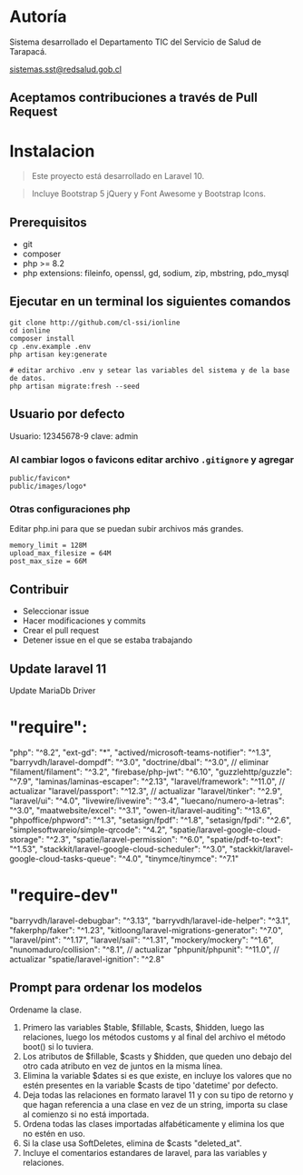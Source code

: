 # Autoría

Sistema desarrollado el Departamento TIC del Servicio de Salud de Tarapacá.

sistemas.sst@redsalud.gob.cl

## Aceptamos contribuciones a través de Pull Request

# Instalacion

> Este proyecto está desarrollado en Laravel 10.

> Incluye Bootstrap 5 jQuery y Font Awesome y Bootstrap Icons.

## Prerequisitos


-   git
-   composer
-   php >= 8.2
-   php extensions: fileinfo, openssl, gd, sodium, zip, mbstring, pdo_mysql

## Ejecutar en un terminal los siguientes comandos

```
git clone http://github.com/cl-ssi/ionline
cd ionline
composer install
cp .env.example .env
php artisan key:generate

# editar archivo .env y setear las variables del sistema y de la base de datos.
php artisan migrate:fresh --seed
```

## Usuario por defecto

Usuario: 12345678-9 clave: admin

### Al cambiar logos o favicons editar archivo `.gitignore` y agregar

```
public/favicon*
public/images/logo*
```

### Otras configuraciones php

Editar php.ini para que se puedan subir archivos más grandes.

```
memory_limit = 128M
upload_max_filesize = 64M
post_max_size = 66M
```

## Contribuir
- Seleccionar issue
- Hacer modificaciones y commits
- Crear el pull request
- Detener issue en el que se estaba trabajando

## Update laravel 11
Update MariaDb Driver
# "require":
"php": "^8.2",
"ext-gd": "*",
"actived/microsoft-teams-notifier": "^1.3",
"barryvdh/laravel-dompdf": "^3.0",
"doctrine/dbal": "^3.0", // eliminar
"filament/filament": "^3.2",
"firebase/php-jwt": "^6.10",
"guzzlehttp/guzzle": "^7.9",
"laminas/laminas-escaper": "^2.13",
"laravel/framework": "^11.0", // actualizar
"laravel/passport": "^12.3", // actualizar
"laravel/tinker": "^2.9",
"laravel/ui": "^4.0",
"livewire/livewire": "^3.4",
"luecano/numero-a-letras": "^3.0",
"maatwebsite/excel": "^3.1",
"owen-it/laravel-auditing": "^13.6",
"phpoffice/phpword": "^1.3",
"setasign/fpdf": "^1.8",
"setasign/fpdi": "^2.6",
"simplesoftwareio/simple-qrcode": "^4.2",
"spatie/laravel-google-cloud-storage": "^2.3",
"spatie/laravel-permission": "^6.0",
"spatie/pdf-to-text": "^1.53",
"stackkit/laravel-google-cloud-scheduler": "^3.0",
"stackkit/laravel-google-cloud-tasks-queue": "^4.0",
"tinymce/tinymce": "^7.1"

# "require-dev"
"barryvdh/laravel-debugbar": "^3.13",
"barryvdh/laravel-ide-helper": "^3.1",
"fakerphp/faker": "^1.23",
"kitloong/laravel-migrations-generator": "^7.0",
"laravel/pint": "^1.17",
"laravel/sail": "^1.31",
"mockery/mockery": "^1.6",
"nunomaduro/collision": "^8.1", // actualizar
"phpunit/phpunit": "^11.0", // actualizar
"spatie/laravel-ignition": "^2.8"

## Prompt para ordenar los modelos
Ordename la clase.
1. Primero las variables $table, $fillable, $casts, $hidden, luego las relaciones, luego los métodos customs y al final del archivo el método boot() si lo tuviera.
2. Los atributos de $fillable, $casts y $hidden, que queden uno debajo del otro cada atributo en vez de juntos en la misma línea.
3. Elimina la variable $dates si es que existe, en incluye los valores que no estén presentes en la variable $casts de tipo 'datetime' por defecto.
4. Deja todas las relaciones en formato laravel 11 y con su tipo de retorno y que hagan referencia a una clase en vez de un string, importa su clase al comienzo si no está importada.
5. Ordena todas las clases importadas alfabéticamente y elimina los que no estén en uso.
6. Si la clase usa SoftDeletes, elimina de $casts "deleted_at".
7. Incluye el comentarios estandares de laravel, para las variables y relaciones.